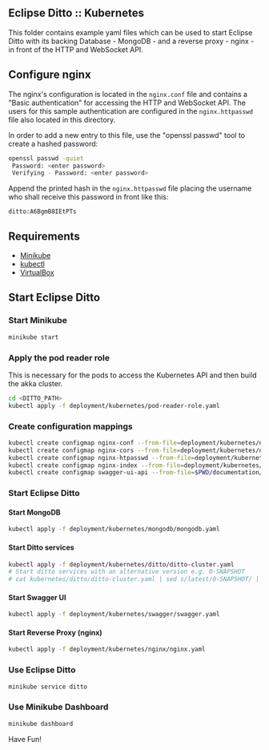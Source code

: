 ## Eclipse Ditto :: Kubernetes

This folder contains example yaml files which can be used to start Eclipse Ditto 
with its backing Database - MongoDB - and a reverse proxy - nginx - in front of the HTTP and WebSocket API.

## Configure nginx
The nginx's configuration is located in the `nginx.conf` file and contains a "Basic authentication" 
for accessing the HTTP and WebSocket API. The users for this sample authentication are configured 
in the `nginx.httpasswd` file also located in this directory.

In order to add a new entry to this file, use the "openssl passwd" tool to create a hashed password:
```bash
openssl passwd -quiet
 Password: <enter password>
 Verifying - Password: <enter password>
```

Append the printed hash in the `nginx.httpasswd` file placing the username who shall receive this 
password in front like this:
```
ditto:A6BgmB8IEtPTs
```

## Requirements
* [Minikube](https://github.com/kubernetes/minikube/)
* [kubectl](https://kubernetes.io/docs/tasks/kubectl/install/)
* [VirtualBox](https://www.virtualbox.org/wiki/Downloads)

## Start Eclipse Ditto

### Start Minikube
```bash
minikube start 
```  

### Apply the pod reader role 
This is necessary for the pods to access the Kubernetes API and then build the akka cluster.
```bash
cd <DITTO_PATH>
kubectl apply -f deployment/kubernetes/pod-reader-role.yaml
```

### Create configuration mappings
```bash
kubectl create configmap nginx-conf --from-file=deployment/kubernetes/nginx/nginx.conf
kubectl create configmap nginx-cors --from-file=deployment/kubernetes/nginx/nginx-cors.conf
kubectl create configmap nginx-htpasswd --from-file=deployment/kubernetes/nginx/nginx.htpasswd
kubectl create configmap nginx-index --from-file=deployment/kubernetes/nginx/index.html
kubectl create configmap swagger-ui-api --from-file=$PWD/documentation/src/main/resources/openapi
```

### Start Eclipse Ditto

#### Start MongoDB
```bash
kubectl apply -f deployment/kubernetes/mongodb/mongodb.yaml
```

#### Start Ditto services
```bash
kubectl apply -f deployment/kubernetes/ditto/ditto-cluster.yaml
# Start ditto services with an alternative version e.g. 0-SNAPSHOT
# cat kubernetes/ditto/ditto-cluster.yaml | sed s/latest/0-SNAPSHOT/ | kubectl apply -f -
```

#### Start Swagger UI
```bash
kubectl apply -f deployment/kubernetes/swagger/swagger.yaml
```

#### Start Reverse Proxy (nginx)
```bash
kubectl apply -f deployment/kubernetes/nginx/nginx.yaml
```

### Use Eclipse Ditto
```bash
minikube service ditto
```

### Use Minikube Dashboard
```bash
minikube dashboard
```

Have Fun!
